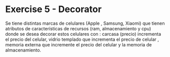 # Exercise 5 - Decorator

Se tiene distintas marcas de celulares (Apple , Samsung, Xiaomi) que
tienen atributos de características de recursos (ram, almacenamiento y cpu) donde se desea
decorar estos celulares con : carcasa (precio) incrementa el precio del celular, vidrio templado
que incrementa el precio de celular , memoria externa que incremente el precio del celular y la
memoria de almacenamiento.